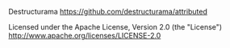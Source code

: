 ﻿Destructurama
https://github.com/destructurama/attributed

Licensed under the Apache License, Version 2.0 (the "License")
http://www.apache.org/licenses/LICENSE-2.0

